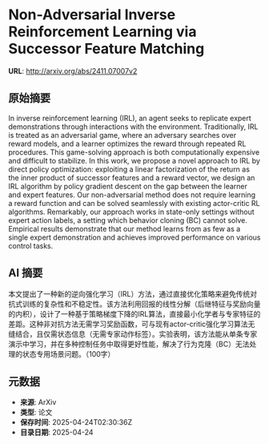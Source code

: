 # Non-Adversarial Inverse Reinforcement Learning via Successor Feature Matching

**URL**: http://arxiv.org/abs/2411.07007v2

## 原始摘要

In inverse reinforcement learning (IRL), an agent seeks to replicate expert
demonstrations through interactions with the environment. Traditionally, IRL is
treated as an adversarial game, where an adversary searches over reward models,
and a learner optimizes the reward through repeated RL procedures. This
game-solving approach is both computationally expensive and difficult to
stabilize. In this work, we propose a novel approach to IRL by direct policy
optimization: exploiting a linear factorization of the return as the inner
product of successor features and a reward vector, we design an IRL algorithm
by policy gradient descent on the gap between the learner and expert features.
Our non-adversarial method does not require learning a reward function and can
be solved seamlessly with existing actor-critic RL algorithms. Remarkably, our
approach works in state-only settings without expert action labels, a setting
which behavior cloning (BC) cannot solve. Empirical results demonstrate that
our method learns from as few as a single expert demonstration and achieves
improved performance on various control tasks.


## AI 摘要

本文提出了一种新的逆向强化学习（IRL）方法，通过直接优化策略来避免传统对抗式训练的复杂性和不稳定性。该方法利用回报的线性分解（后继特征与奖励向量的内积），设计了一种基于策略梯度下降的IRL算法，直接最小化学者与专家特征的差距。这种非对抗方法无需学习奖励函数，可与现有actor-critic强化学习算法无缝结合，且仅需状态信息（无需专家动作标签）。实验表明，该方法能从单条专家演示中学习，并在多种控制任务中取得更好性能，解决了行为克隆（BC）无法处理的状态专用场景问题。（100字）

## 元数据

- **来源**: ArXiv
- **类型**: 论文
- **保存时间**: 2025-04-24T02:30:36Z
- **目录日期**: 2025-04-24
